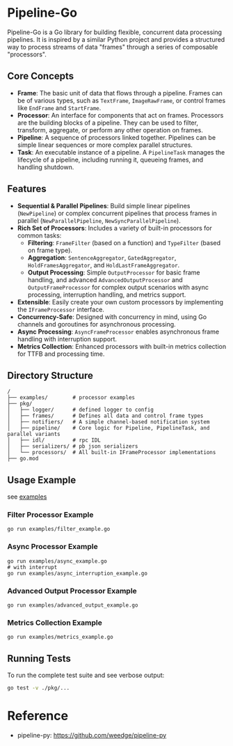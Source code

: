 # Pipeline-Go

Pipeline-Go is a Go library for building flexible, concurrent data processing pipelines. It is inspired by a similar Python project and provides a structured way to process streams of data "frames" through a series of composable "processors".

## Core Concepts

- **Frame**: The basic unit of data that flows through a pipeline. Frames can be of various types, such as `TextFrame`, `ImageRawFrame`, or control frames like `EndFrame` and `StartFrame`.
- **Processor**: An interface for components that act on frames. Processors are the building blocks of a pipeline. They can be used to filter, transform, aggregate, or perform any other operation on frames.
- **Pipeline**: A sequence of processors linked together. Pipelines can be simple linear sequences or more complex parallel structures.
- **Task**: An executable instance of a pipeline. A `PipelineTask` manages the lifecycle of a pipeline, including running it, queueing frames, and handling shutdown.

## Features

- **Sequential & Parallel Pipelines**: Build simple linear pipelines (`NewPipeline`) or complex concurrent pipelines that process frames in parallel (`NewParallelPipeline`, `NewSyncParallelPipeline`).
- **Rich Set of Processors**: Includes a variety of built-in processors for common tasks:
    - **Filtering**: `FrameFilter` (based on a function) and `TypeFilter` (based on frame type).
    - **Aggregation**: `SentenceAggregator`, `GatedAggregator`, `HoldFramesAggregator`, and `HoldLastFrameAggregator`.
    - **Output Processing**: Simple `OutputProcessor` for basic frame handling, and advanced `AdvancedOutputProcessor` and `OutputFrameProcessor` for complex output scenarios with async processing, interruption handling, and metrics support.
- **Extensible**: Easily create your own custom processors by implementing the `IFrameProcessor` interface.
- **Concurrency-Safe**: Designed with concurrency in mind, using Go channels and goroutines for asynchronous processing.
- **Async Processing**: `AsyncFrameProcessor` enables asynchronous frame handling with interruption support.
- **Metrics Collection**: Enhanced processors with built-in metrics collection for TTFB and processing time.

## Directory Structure

```
/
├── examples/        # processor examples
├── pkg/
│   ├── logger/      # defined logger to config
│   ├── frames/      # Defines all data and control frame types
│   ├── notifiers/   # A simple channel-based notification system
│   ├── pipeline/    # Core logic for Pipeline, PipelineTask, and parallel variants
│   ├── idl/         # rpc IDL
│   ├── serializers/ # pb json serializers
│   └── processors/  # All built-in IFrameProcessor implementations
├── go.mod
```

## Usage Example
see [examples](./examples/)

### Filter Processor Example
```shell
go run examples/filter_example.go
```

### Async Processor Example

```shell
go run examples/async_example.go
# with interrupt
go run examples/async_interruption_example.go
```

### Advanced Output Processor Example

```shell
go run examples/advanced_output_example.go
```

### Metrics Collection Example

```shell
go run examples/metrics_example.go
```

## Running Tests

To run the complete test suite and see verbose output:
```bash
go test -v ./pkg/...
```

# Reference
-  pipeline-py: https://github.com/weedge/pipeline-py